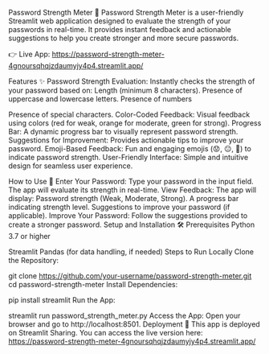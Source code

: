 Password Strength Meter 🔐
Password Strength Meter is a user-friendly Streamlit web application designed to evaluate the strength of your passwords in real-time. It provides instant feedback and actionable suggestions to help you create stronger and more secure passwords.

👉 Live App: https://password-strength-meter-4gnoursqhqjzdaumyjy4p4.streamlit.app/

Features ✨
Password Strength Evaluation: Instantly checks the strength of your password based on:
Length (minimum 8 characters).
Presence of uppercase and lowercase letters.
Presence of numbers

Presence of special characters.
Color-Coded Feedback: Visual feedback using colors (red for weak, orange for moderate, green for strong).
Progress Bar: A dynamic progress bar to visually represent password strength.
Suggestions for Improvement: Provides actionable tips to improve your password.
Emoji-Based Feedback: Fun and engaging emojis (😟, 😐, 💪) to indicate password strength.
User-Friendly Interface: Simple and intuitive design for seamless user experience.

How to Use 🚀
Enter Your Password:
Type your password in the input field.
The app will evaluate its strength in real-time.
View Feedback:
The app will display:
Password strength (Weak, Moderate, Strong).
A progress bar indicating strength level.
Suggestions to improve your password (if applicable).
Improve Your Password:
Follow the suggestions provided to create a stronger password.
Setup and Installation 🛠️
Prerequisites
Python 3.7 or higher

Streamlit
Pandas (for data handling, if needed)
Steps to Run Locally
Clone the Repository:

git clone https://github.com/your-username/password-strength-meter.git
cd password-strength-meter
Install Dependencies:

pip install streamlit
Run the App:

streamlit run password_strength_meter.py
Access the App:
Open your browser and go to http://localhost:8501.
Deployment 🚀
This app is deployed on Streamlit Sharing. You can access the live version here: https://password-strength-meter-4gnoursqhqjzdaumyjy4p4.streamlit.app/
